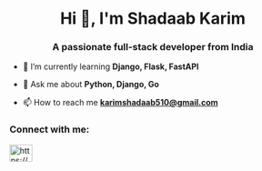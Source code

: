 <h1 align="center">Hi 👋, I'm Shadaab Karim</h1>
<h3 align="center">A passionate full-stack developer from India</h3>

- 🌱 I’m currently learning **Django, Flask, FastAPI**

- 💬 Ask me about **Python, Django, Go**

- 📫 How to reach me **karimshadaab510@gmail.com**

<h3 align="left">Connect with me:</h3>
<p align="left">
<a href="https://linkedin.com/in/https://www.linkedin.com/in/shadaab-karim-a489721a0/" target="blank"><img align="center" src="https://raw.githubusercontent.com/rahuldkjain/github-profile-readme-generator/master/src/images/icons/Social/linked-in-alt.svg" alt="https://www.linkedin.com/in/shadaab-karim-a489721a0/" height="30" width="40" /></a>
</p>
